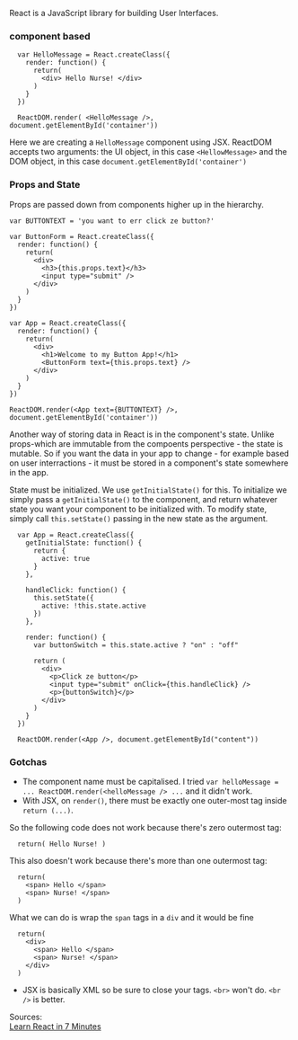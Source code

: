 React is a JavaScript library for building User Interfaces.

### component based

```JSX
  var HelloMessage = React.createClass({
    render: function() {
      return(
        <div> Hello Nurse! </div>
      )
    }
  })
  
  ReactDOM.render( <HelloMessage />, document.getElementById('container'))
```

Here we are creating a `HelloMessage` component using JSX.
ReactDOM accepts two arguments: the UI object, in this case `<HellowMessage>` and the DOM object, in this case `document.getElementById('container')`

### Props and State
Props are passed down from components higher up in the hierarchy.

```JSX
var BUTTONTEXT = 'you want to err click ze button?'

var ButtonForm = React.createClass({
  render: function() {
    return(
      <div>
        <h3>{this.props.text}</h3>
        <input type="submit" />
      </div>
    )
  }
})

var App = React.createClass({
  render: function() {
    return(
      <div>
        <h1>Welcome to my Button App!</h1>
        <ButtonForm text={this.props.text} />
      </div>
    )
  }
})

ReactDOM.render(<App text={BUTTONTEXT} />, document.getElementById('container'))
```

Another way of storing data in React is in the component's state. Unlike props-which are immutable from the compoents perspective - 
the state is mutable. So if you want the data in your app to change - for example based on user interractions - it must be stored
in a component's state somewhere in the app.

State must be initialized. We use `getInitialState()` for this. To initialize we simply pass a `getInitialState()` to the 
component, and return whatever state you want your component to be initialized with. To modify state, simply call `this.setState()`
passing in the new state as the argument.

```JSX
  var App = React.createClass({
    getInitialState: function() {
      return {
        active: true
      }
    },
    
    handleClick: function() {
      this.setState({
        active: !this.state.active
      })
    },
    
    render: function() {
      var buttonSwitch = this.state.active ? "on" : "off"
      
      return (
        <div>
          <p>Click ze button</p>
          <input type="submit" onClick={this.handleClick} />
          <p>{buttonSwitch}</p>
        </div>
      )
    }
  })  
  
  ReactDOM.render(<App />, document.getElementById("content"))
```

### Gotchas
* The component name must be capitalised. I tried `var helloMessage = ... ReactDOM.render(<helloMessage /> ...` and it didn't work.
* With JSX, on `render()`, there must be exactly one outer-most tag inside `return (...)`.

So the following code does not work because there's zero outermost tag:
```JSX
  return( Hello Nurse! )
```

This also doesn't work because there's more than one outermost tag:
```JSX
  return(
    <span> Hello </span>
    <span> Nurse! </span>
  )
```

What we can do is wrap the `span` tags in a `div` and it would be fine
```JSX
  return(
    <div>
      <span> Hello </span>
      <span> Nurse! </span>
    </div>
  )
```

* JSX is basically XML so be sure to close your tags. `<br>` won't do. `<br />` is better.

Sources:  
[Learn React in 7 Minutes](https://medium.com/learning-new-stuff/learn-react-js-in-7-min-92a1ef023003#.w2w6eo9uj)
